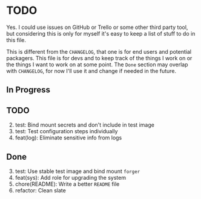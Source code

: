 # TODO

Yes. I could use issues on GitHub or Trello or some other third party tool, but
considering this is only for myself it's easy to keep a list of stuff to do in
this file.

This is different from the `CHANGELOG`, that one is for end users and potential
packagers. This file is for devs and to keep track of the things I work on or
the things I want to work on at some point. The `Done` section may overlap with
`CHANGELOG`, for now I'll use it and change if needed in the future.

## In Progress

## TODO

2. test: Bind mount secrets and don't include in test image
4. test: Test configuration steps individually
5. feat(log): Eliminate sensitive info from logs

## Done

3. test: Use stable test image and bind mount `forger`
6. feat(sys): Add role for upgrading the system
1. chore(README): Write a better `README` file
7. refactor: Clean slate
